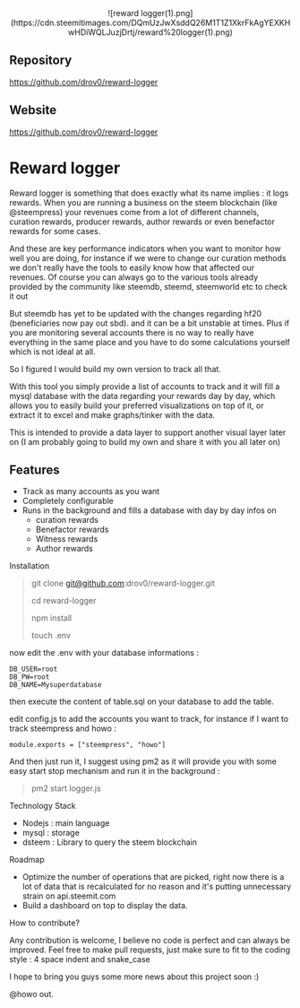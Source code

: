 <center> ![reward logger(1).png](https://cdn.steemitimages.com/DQmUzJwXsddQ26M1T1Z1XkrFkAgYEXKHwHDiWQLJuzjDrtj/reward%20logger(1).png)</center>

## Repository

https://github.com/drov0/reward-logger

## Website

https://github.com/drov0/reward-logger

# Reward logger

Reward logger is something that does exactly what its name implies : it logs rewards. When you are running a business on the steem blockchain (like @steempress) your revenues come from a lot of different channels, curation rewards, producer rewards, author rewards or even benefactor rewards for some cases. 

And these are key performance indicators when you want to monitor how well you are doing, for instance if we were to change our curation methods we don't really have the tools to easily know how that affected our revenues. Of course you can always go to the various tools already provided by the community like steemdb, steemd, steemworld etc to check it out 

But steemdb has yet to be updated with the changes regarding hf20  (beneficiaries now pay out sbd). and it can be a bit unstable at times. Plus if you are monitoring several accounts there is no way to really have everything in the same place and you have to do some calculations yourself which is not ideal at all. 

So I figured I would build my own version to track all that.

With this tool you simply provide a list of accounts to track and it will fill a mysql database with the data regarding your rewards day by day, which allows you to easily build your preferred visualizations on top of it, or extract it to excel and make graphs/tinker with the data. 

This is intended to provide a data layer to support another visual layer later on (I am probably going to build my own and share it with you all later on)

## Features

- Track as many accounts as you want 
- Completely configurable 
- Runs in the background and fills a database with day by day infos on  
  - curation rewards 
  - Benefactor rewards
  - Witness rewards 
  - Author rewards

Installation

> git clone git@github.com:drov0/reward-logger.git
>
> cd reward-logger
>
> npm install 
>
> touch .env

now edit the .env with your database informations : 

```
DB_USER=root
DB_PW=root
DB_NAME=Mysuperdatabase
```

then execute the content of table.sql on your database to add the table. 

edit config.js to add the accounts you want to track, for instance if I want to track steempress and howo :

```
module.exports = ["steempress", "howo"]
```

And then just run it, I suggest using pm2 as it will provide you with some easy start stop mechanism and run it in the background :

> pm2 start logger.js

Technology Stack

- Nodejs : main language
- mysql  : storage
- dsteem : Library to query the steem blockchain   

Roadmap

- Optimize the number of operations that are picked, right now there is a lot of data that is recalculated for no reason and it's putting unnecessary strain on api.steemit.com 
- Build a dashboard on top to display the data.  

How to contribute?

Any contribution is welcome, I believe no code is perfect and can always be improved. Feel free to make pull requests, just make sure to fit to the coding style : 4 space indent and snake_case 

I hope to bring you guys some more news about this project soon :) 

@howo out. 

